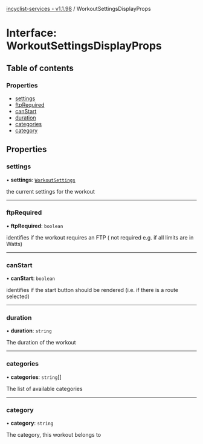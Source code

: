[incyclist-services - v1.1.98](../README.md) / WorkoutSettingsDisplayProps

# Interface: WorkoutSettingsDisplayProps

## Table of contents

### Properties

- [settings](WorkoutSettingsDisplayProps.md#settings)
- [ftpRequired](WorkoutSettingsDisplayProps.md#ftprequired)
- [canStart](WorkoutSettingsDisplayProps.md#canstart)
- [duration](WorkoutSettingsDisplayProps.md#duration)
- [categories](WorkoutSettingsDisplayProps.md#categories)
- [category](WorkoutSettingsDisplayProps.md#category)

## Properties

### settings

• **settings**: [`WorkoutSettings`](WorkoutSettings.md)

the current settings for the workout

___

### ftpRequired

• **ftpRequired**: `boolean`

identifies if the workout requires an FTP ( not required e.g. if all limits are in Watts)

___

### canStart

• **canStart**: `boolean`

identifies if the start button should be rendered (i.e. if there is a route selected)

___

### duration

• **duration**: `string`

The duration of the workout

___

### categories

• **categories**: `string`[]

The list of available categories

___

### category

• **category**: `string`

The category, this workout belongs to
